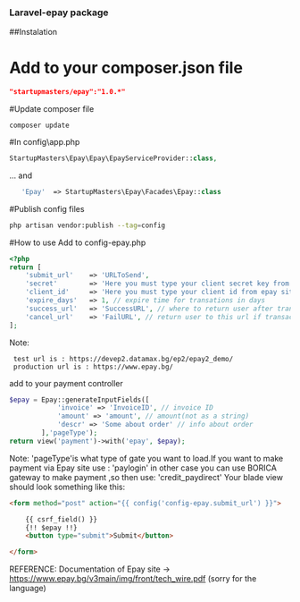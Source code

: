 
### Laravel-epay package

##Instalation

# Add to your composer.json file
```json
"startupmasters/epay":"1.0.*"
```
#Update composer file
 
```composer update```
 
#In config\app.php

```php
StartupMasters\Epay\Epay\EpayServiceProvider::class,
```
...
and
```php
   'Epay'  => StartupMasters\Epay\Facades\Epay::class
```    

#Publish config files 
```bash
php artisan vendor:publish --tag=config
```

#How to use 
Add to config-epay.php
```php
<?php
return [
	'submit_url' 	=> 'URLToSend', 
	'secret' 		=> 'Here you must type your client secret key from epay site', // client secret
	'client_id' 	=> 'Here you must type your client id from epay site', // client id
	'expire_days' 	=> 1, // expire time for transations in days
	'success_url' 	=> 'SuccessURL', // where to return user after transaction complete
	'cancel_url' 	=> 'FailURL', // return user to this url if transaction is canceled
];
```
Note:
```
 test url is : https://devep2.datamax.bg/ep2/epay2_demo/
 production url is : https://www.epay.bg/
```
add to your payment controller 

```php
$epay = Epay::generateInputFields([
            'invoice' => 'InvoiceID', // invoice ID
            'amount' => 'amount', // amount(not as a string)
            'descr' => 'Some about order' // info about order
        ],'pageType');
return view('payment')->with('epay', $epay);
```
Note: 'pageType'is what type of gate you want to load.If you want to make payment via Epay site use : 'paylogin' in other case you can use BORICA gateway to make payment ,so then use: 'credit_paydirect'
Your blade view should look something like this:
```html
<form method="post" action="{{ config('config-epay.submit_url') }}">

    {{ csrf_field() }}
    {!! $epay !!}
    <button type="submit">Submit</button>

</form>
```
REFERENCE: Documentation of Epay site ->  https://www.epay.bg/v3main/img/front/tech_wire.pdf (sorry for the language)
